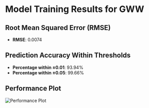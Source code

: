 # Model Training Results for GWW

## Root Mean Squared Error (RMSE)
- **RMSE**: 0.0074

## Prediction Accuracy Within Thresholds
- **Percentage within ±0.01**: 93.94%
- **Percentage within ±0.05**: 99.66%

## Performance Plot
![Performance Plot](../imgs/GWW.png)
